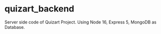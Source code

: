 # quizart_backend
Server side code of Quizart Project. Using Node 16, Express 5, MongoDB as Database.